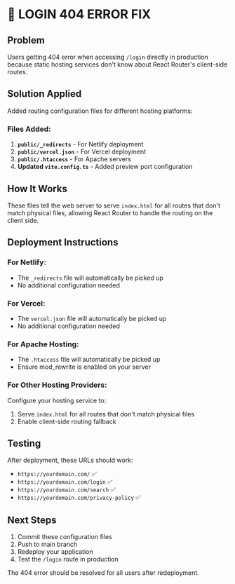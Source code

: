 # 🚨 LOGIN 404 ERROR FIX

## Problem
Users getting 404 error when accessing `/login` directly in production because static hosting services don't know about React Router's client-side routes.

## Solution Applied
Added routing configuration files for different hosting platforms:

### Files Added:
1. **`public/_redirects`** - For Netlify deployment
2. **`public/vercel.json`** - For Vercel deployment  
3. **`public/.htaccess`** - For Apache servers
4. **Updated `vite.config.ts`** - Added preview port configuration

## How It Works
These files tell the web server to serve `index.html` for all routes that don't match physical files, allowing React Router to handle the routing on the client side.

## Deployment Instructions

### For Netlify:
- The `_redirects` file will automatically be picked up
- No additional configuration needed

### For Vercel:
- The `vercel.json` file will automatically be picked up
- No additional configuration needed

### For Apache Hosting:
- The `.htaccess` file will automatically be picked up
- Ensure mod_rewrite is enabled on your server

### For Other Hosting Providers:
Configure your hosting service to:
1. Serve `index.html` for all routes that don't match physical files
2. Enable client-side routing fallback

## Testing
After deployment, these URLs should work:
- `https://yourdomain.com/` ✅
- `https://yourdomain.com/login` ✅  
- `https://yourdomain.com/search` ✅
- `https://yourdomain.com/privacy-policy` ✅

## Next Steps
1. Commit these configuration files
2. Push to main branch  
3. Redeploy your application
4. Test the `/login` route in production

The 404 error should be resolved for all users after redeployment.